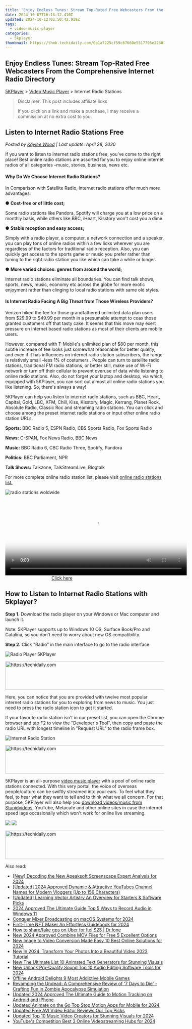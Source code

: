 ```yaml
---
title: "Enjoy Endless Tunes: Stream Top-Rated Free Webcasters From the Comprehensive Internet Radio Directory"
date: 2024-10-07T16:13:12.410Z
updated: 2024-10-12T02:50:42.919Z
tags:
  - video-music-player
categories:
  - 5kplayer
thumbnail: https://thmb.techidaily.com/0a1a7225cf59c67660e5517795e22301d6d92dc2445c6377515e5503eb99dcd0.jpg
---
```


## Enjoy Endless Tunes: Stream Top-Rated Free Webcasters From the Comprehensive Internet Radio Directory

[5KPlayer](https://tools.techidaily.com/5kplayer/products/) \> [Video Music Player](https://tools.techidaily.com/5kplayer/video-music-player/) \> Internet Radio Stations

>  Disclaimer: This post includes affiliate links
>
>  If you click on a link and make a purchase, I may receive a commission at no extra cost to you.
>

## Listen to Internet Radio Stations Free

 _Posted by [Kaylee Wood](https://www.quora.com/profile/Amanda-Hu-21) | Last update: April 28, 2020_

If you want to listen to internet radio stations free, you've come to the right place! Best online radio stations are assorted for you to enjoy online internet radios of all categories –music, stories, business, news etc.

#### **Why Do We Choose Internet Radio Stations?**

In Comparison with Satellite Radio, internet radio stations offer much more advantages: 

● **Cost-free or of little cost;**

Some radio stations like Pandora, Spotify will charge you at a low price on a monthly basis, while others like BBC, iHeart, Kisstory won't cost you a dime. 

● **Stable reception and easy access;**

Simply with a radio player, a computer, a network connection and a speaker, you can play tons of online radios within a few licks wherever you are regardless of the factors for traditional radio reception. Also, you can quickly get access to the sports game or music you prefer rather than tuning to the right radio station you like which can take a while or longer. 

● **More varied choices: genres from around the world;**

Internet radio stations eliminate all boundaries. You can find talk shows, sports, news, music, economy etc across the globe for more exotic enjoyment rather than clinging to local radio stations with same old styles. 

#### **Is Internet Radio Facing A Big Threat from Those Wireless Providers?**

Verizon hiked the fee for those grandfathered unlimited data plan users from $29.99 to $49.99 per month in a presumable attempt to coax those granted customers off that tasty cake. It seems that this move may exert pressure on internet based radio stations as most of their clients are mobile users. 

However, compared with T-Mobile's unlimited plan of $80 per month, this subtle increase of fee looks just somewhat reasonable for better quality, and even if it has influences on internet radio station subscribers, the range is relatively small –less 1% of costumers . People can turn to satellite radio stations, traditional FM radio stations, or better still, make use of Wi-Fi network or turn off their cellular to prevent overuse of data while listening to online radio stations. Also, do not forget your laptop and desktop, via which, equipped with 5KPlayer, you can sort out almost all online radio stations you like listening. So, there's always a way!

5KPlayer can help you listen to internet radio stations, such as BBC, Heart, Capital, Gold, LBC, XFM, Chill, Kiss, Kisstory, Magic, Kerrang, Planet Rock, Absolute Radio, Classic Roc and streaming radio stations. You can click and choose among the preset internet radio stations or input other online radio station URLs.

**Sports:** BBC Radio 5, ESPN Radio, CBS Sports Radio, Fox Sports Radio

**News:** C-SPAN, Fox News Radio, BBC News

**Music:** BBC Radio 6, CBC Radio Three, Spotify, Pandora

**Politics:** BBC Parliament, NPR 

**Talk Shows:** Talkzone, TalkStreamLive, Blogtalk

For more complete online radio station list, please visit [online radio stations list.](https://en.wikipedia.org/wiki/List%5Fof%5FInternet%5Fradio%5Fstations)

![radio stations woldwide](https://www.5kplayer.com/video-music-player/img/radio-stations-zjy.jpg) 

<!-- affiliate ads begin -->
<span id="1982508">
					<video width="576" height="240" style="cursor:pointer"
           poster="//a.impactradius-go.com/display-clicktoplayimage/1982508.png"
           onclick="if(!this.playClicked){this.play();this.setAttribute('controls',true);this.playClicked=true;}">
	   <source src="//a.impactradius-go.com/display-ad/22993-1982508">
	   <img src="//a.impactradius-go.com/display-clicktoplayimage/1982508.png" style="border: none; height: 100%; width: 100%; object-fit: contain">
	</video>
	<div style="width:360px;text-align:center"><a href="javascript:window.open(decodeURIComponent('https%3A%2F%2Fhomestyler.sjv.io%2Fc%2F5597632%2F1982508%2F22993'), '_blank');void(0);">Click here</a></div>
</span>
<img height="0" width="0" src="https://imp.pxf.io/i/5597632/1982508/22993" style="position:absolute;visibility:hidden;" border="0" />
<!-- affiliate ads end -->

## How to Listen to Internet Radio Stations with 5kplayer?

**Step 1.** Download the radio player on your Windows or Mac computer and launch it.

Note: 5KPlayer supports up to Windows 10 OS, Surface Book/Pro and Catalina, so you don't need to worry about new OS compatibility.

**Step 2.** Click "Radio" in the main interface to go to the radio interface.

![Radio Player 5KPlayer](https://www.5kplayer.com/video-music-player/img/5k-radio-xsy-031701.jpg) 

<!-- affiliate ads begin -->
<a href="https://25home.pxf.io/c/5597632/2148649/16836" target="_top" id="2148649">
  <img src="//a.impactradius-go.com/display-ad/16836-2148649" border="0" alt="https://techidaily.com" width="720" height="90"/>
</a>
<img height="0" width="0" src="https://25home.pxf.io/i/5597632/2148649/16836" style="position:absolute;visibility:hidden;" border="0" />
<!-- affiliate ads end -->

Here, you can notice that you are provided with twelve most popular internet radio stations for you to exploring from news to music. You just need to press the radio station icon to get it started.

If your favorite radio station isn't in our preset list, you can open the Chrome browser and tap F2 to view the "Developer's Tool", then copy and paste the radio URL with longest timeline in "Request URL" to the radio frame box.

![Internet Radio Station](https://www.5kplayer.com/video-music-player/img/5k-radio-xsy-031702.jpg) 

<!-- affiliate ads begin -->
<a href="https://appsumo.8odi.net/c/5597632/2037474/7443" target="_top" id="2037474">
  <img src="//a.impactradius-go.com/display-ad/7443-2037474" border="0" alt="https://techidaily.com" width="728" height="90"/>
</a>
<img height="0" width="0" src="https://appsumo.8odi.net/i/5597632/2037474/7443" style="position:absolute;visibility:hidden;" border="0" />
<!-- affiliate ads end -->

5KPlayer is an all-purpose [video music player](https://tools.techidaily.com/5kplayer/video-music-player/) with a pool of online radio stations connected. With this very portal, the voice of overseas people/culture can be swiftly streamed into your ears. To feel what they feel, to hear what they want to tell and to think what we all concern. For that purpose, 5KPlayer will also help you [download videos/music from Stupidvideos](https://tools.techidaily.com/5kplayer/youtube-download/), YouTube, Metacafe and other online sites in case the internet speed lags occasionally which won't work for online live streaming. 

[![](https://www.5kplayer.com/video-music-player/../button/freedownwhitewin.png)](https://tools.techidaily.com/5kplayer/products/) [![](https://www.5kplayer.com/video-music-player/../button/freedownbackmac.png)](https://tools.techidaily.com/5kplayer/products/)

<!-- affiliate ads begin -->
<a href="https://appsumo.8odi.net/c/5597632/2068408/7443" target="_top" id="2068408">
  <img src="//a.impactradius-go.com/display-ad/7443-2068408" border="0" alt="https://techidaily.com" width="728" height="90"/>
</a>
<img height="0" width="0" src="https://appsumo.8odi.net/i/5597632/2068408/7443" style="position:absolute;visibility:hidden;" border="0" />
<!-- affiliate ads end -->

<ins class="adsbygoogle"
     style="display:block"
     data-ad-format="autorelaxed"
     data-ad-client="ca-pub-7571918770474297"
     data-ad-slot="1223367746"></ins>

<ins class="adsbygoogle"
     style="display:block"
     data-ad-client="ca-pub-7571918770474297"
     data-ad-slot="8358498916"
     data-ad-format="auto"
     data-full-width-responsive="true"></ins>

<span class="atpl-alsoreadstyle">Also read:</span>
<div><ul>
<li><a href="https://on-screen-recording.techidaily.com/new-decoding-the-new-apeaksoft-screenscape-expert-analysis-for-2024/"><u>[New] Decoding the New Apeaksoft Screenscape Expert Analysis for 2024</u></a></li>
<li><a href="https://youtube-webster.techidaily.com/ed-2024-approved-dynamic-and-attractive-youtubes-channel-names-for-modern-vloggers-up-to-156-characters/"><u>[Updated] 2024 Approved Dynamic & Attractive YouTubes Channel Names for Modern Vloggers (Up to 156 Characters)</u></a></li>
<li><a href="https://fox-cloud.techidaily.com/updated-learning-vector-artistry-an-overview-for-starters-and-software-picks/"><u>[Updated] Learning Vector Artistry An Overview for Starters & Software Picks</u></a></li>
<li><a href="https://some-guidance.techidaily.com/2024-approved-the-ultimate-guide-top-5-ways-to-record-audio-in-windows-11/"><u>2024 Approved The Ultimate Guide Top 5 Ways to Record Audio in Windows 11</u></a></li>
<li><a href="https://article-posts.techidaily.com/conquer-mixer-broadcasting-on-macos-systems-for-2024/"><u>Conquer Mixer Broadcasting on macOS Systems for 2024</u></a></li>
<li><a href="https://some-knowledge.techidaily.com/first-time-nft-maker-an-effortless-guidebook-for-2024/"><u>First-Time NFT Maker An Effortless Guidebook for 2024</u></a></li>
<li><a href="https://fake-location.techidaily.com/how-to-sharefake-gps-on-uber-for-itel-s23-drfone-by-drfone-virtual-android/"><u>How to share/fake gps on Uber for Itel S23 | Dr.fone</u></a></li>
<li><a href="https://video-ai-editor.techidaily.com/new-2024-approved-combine-mov-files-for-free-5-excellent-options/"><u>New 2024 Approved Combine MOV Files for Free 5 Excellent Options</u></a></li>
<li><a href="https://video-ai-editor.techidaily.com/new-image-to-video-conversion-made-easy-10-best-online-solutions-for-2024/"><u>New Image to Video Conversion Made Easy 10 Best Online Solutions for 2024</u></a></li>
<li><a href="https://video-ai-editor.techidaily.com/new-in-2024-transform-your-photos-into-a-beautiful-video-2023-tutorial/"><u>New In 2024, Transform Your Photos Into a Beautiful Video 2023 Tutorial</u></a></li>
<li><a href="https://video-ai-editor.techidaily.com/new-the-ultimate-list-10-animated-text-generators-for-stunning-visuals/"><u>New The Ultimate List 10 Animated Text Generators for Stunning Visuals</u></a></li>
<li><a href="https://video-ai-editor.techidaily.com/new-unlock-pro-quality-sound-top-10-audio-editing-software-tools-for-2024/"><u>New Unlock Pro-Quality Sound Top 10 Audio Editing Software Tools for 2024</u></a></li>
<li><a href="https://screen-mirroring-recording.techidaily.com/offline-android-delights-9-most-addictive-mobile-games/"><u>Offline Android Delights 9 Most Addictive Mobile Games</u></a></li>
<li><a href="https://buynow-info.techidaily.com/revamping-the-undead-a-comprehensive-review-of-7-days-to-die-crafting-fun-in-zombie-apocalypse-simulation/"><u>Revamping the Undead: A Comprehensive Review of '7 Days to Die' - Crafting Fun in Zombie Apocalypse Simulation</u></a></li>
<li><a href="https://video-ai-editor.techidaily.com/updated-2024-approved-the-ultimate-guide-to-motion-tracking-on-android-and-iphone/"><u>Updated 2024 Approved The Ultimate Guide to Motion Tracking on Android and iPhone</u></a></li>
<li><a href="https://video-ai-editor.techidaily.com/updated-animate-on-the-go-top-stop-motion-apps-for-mobile-for-2024/"><u>Updated Animate on the Go Top Stop Motion Apps for Mobile for 2024</u></a></li>
<li><a href="https://video-ai-editor.techidaily.com/updated-free-avi-video-editor-reviews-our-top-picks/"><u>Updated Free AVI Video Editor Reviews Our Top Picks</u></a></li>
<li><a href="https://video-ai-editor.techidaily.com/updated-top-10-music-video-creators-for-stunning-visuals-for-2024/"><u>Updated Top 10 Music Video Creators for Stunning Visuals for 2024</u></a></li>
<li><a href="https://facebook-video-share.techidaily.com/youtubes-competition-best-3-online-videostreaming-hubs-for-2024/"><u>YouTube's Competition Best 3 Online Videostreaming Hubs for 2024</u></a></li>
</ul></div>

